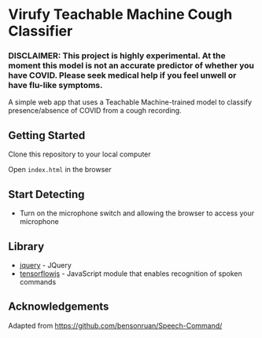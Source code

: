 # Virufy Teachable Machine Cough Classifier

### DISCLAIMER: This project is highly experimental. At the moment this model is not an accurate predictor of whether you have COVID. Please seek medical help if you feel unwell or have flu-like symptoms.

A simple web app that uses a Teachable Machine-trained model to classify presence/absence of COVID from a cough recording. 

## Getting Started
Clone this repository to your local computer

Open `index.html` in the browser


## Start Detecting
* Turn on the microphone switch and allowing the browser to access your microphone

## Library
* [jquery](https://code.jquery.com/jquery-3.3.1.min.js) - JQuery
* [tensorflowjs](https://github.com/tensorflow/tfjs-models/tree/master/speech-commands) - JavaScript module that enables recognition of spoken commands

## Acknowledgements

Adapted from https://github.com/bensonruan/Speech-Command/
